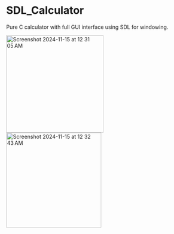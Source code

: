 # SDL_Calculator
Pure C calculator with full GUI interface using SDL for windowing. 

<img width="260" alt="Screenshot 2024-11-15 at 12 31 05 AM" src="https://github.com/user-attachments/assets/d3a2a695-70d2-4a72-87dc-6d51957a07a8">


<img width="254" alt="Screenshot 2024-11-15 at 12 32 43 AM" src="https://github.com/user-attachments/assets/599c7477-0312-4d7d-bf43-77cd896a1644">
